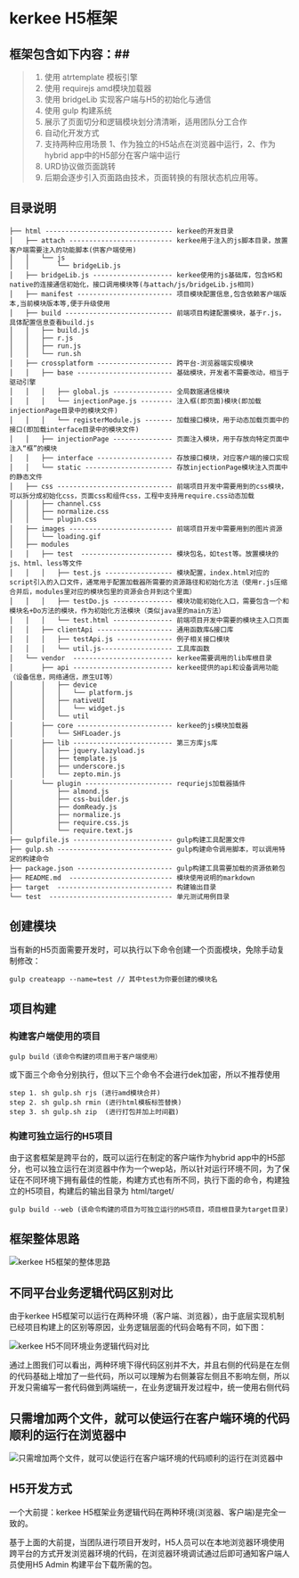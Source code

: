# kerkee H5框架 #

## 框架包含如下内容：##
>1. 使用 atrtemplate 模板引擎
>1. 使用 requirejs amd模块加载器
>1. 使用 bridgeLib 实现客户端与H5的初始化与通信
>1. 使用 gulp 构建系统
>1. 展示了页面切分和逻辑模块划分清清晰，适用团队分工合作
>1. 自动化开发方式
>1. 支持两种应用场景 1、作为独立的H5站点在浏览器中运行，2、作为hybrid app中的H5部分在客户端中运行
>1. URD协议做页面跳转
>1. 后期会逐步引入页面路由技术，页面转换的有限状态机应用等。

## 目录说明 ##

~~~
├── html -------------------------------- kerkee的开发目录
│   ├── attach -------------------------- kerkee用于注入的js脚本目录，放置客户端需要注入的功能脚本(供客户端使用)
│   │   └── js
│   │       └── bridgeLib.js
│   ├── bridgeLib.js -------------------- kerkee使用的js基础库，包含H5和native的连接通信初始化，接口调用模块等(与attach/js/bridgeLib.js相同)
│   ├── manifest ------------------------ 项目模块配置信息,包含依赖客户端版本,当前模块版本等,便于升级使用
│   ├── build --------------------------- 前端项目构建配置模块，基于r.js，具体配置信息查看build.js
│   │   ├── build.js
│   │   ├── r.js
│   │   ├── run.js
│   │   └── run.sh
│   ├── crossplatform ------------------- 跨平台-浏览器端实现模块
│   │   ├── base ------------------------ 基础模块，开发者不需要改动，相当于驱动引擎
│   │   │   ├── global.js --------------- 全局数据通信模块
│   │   │   └── injectionPage.js -------- 注入框(即页面)模块(即加载injectionPage目录中的模块文件)
│   │   │   └── registerModule.js ------- 加载接口模块，用于动态加载页面中的接口(即加载interface目录中的模块文件)
│   │   ├── injectionPage --------------- 页面注入模块，用于存放向特定页面中注入“框”的模块
│   │   ├── interface ------------------- 存放接口模块，对应客户端的接口实现
│   │   └── static ---------------------- 存放injectionPage模块注入页面中的静态文件
│   ├── css ----------------------------- 前端项目开发中需要用到的css模块，可以拆分成初始化css，页面css和组件css，工程中支持用require.css动态加载
│   │   ├── channel.css
│   │   ├── normalize.css
│   │   └── plugin.css
│   ├── images -------------------------- 前端项目开发中需要用到的图片资源
│   │   └── loading.gif
│   ├── modules
│   │   ├── test  ----------------------- 模块包名，如test等。放置模块的js、html、less等文件
│   │   │   ├── test.js ----------------- 模块配置，index.html对应的script引入的入口文件，通常用于配置加载器所需要的资源路径和初始化方法（使用r.js压缩合并后，modules里对应的模块包里的资源会合并到这个里面）
│   │   │   ├── testDo.js --------------- 模块功能初始化入口，需要包含一个和模块名+Do方法的模块，作为初始化方法模块（类似java里的main方法）
│   │   │   └── test.html --------------- 前端项目开发中需要的模块主入口页面
│   │   ├── clientApi ------------------- 通用函数库&接口库
│   │   │   ├── testApi.js -------------- 例子相关接口模块
│   │   │   └── util.js------------------ 工具库函数
│   └── vendor  ------------------------- kerkee需要调用的lib库根目录
│       ├── api ------------------------- kerkee提供的api和设备调用功能（设备信息，网络通信，原生UI等）
│       │   ├── device
│       │   │   └── platform.js
│       │   ├── nativeUI
│       │   │   └── widget.js
│       │   └── util
│       ├── core ------------------------ kerkee的js模块加载器
│       │   └── SHFLoader.js
│       ├── lib ------------------------- 第三方库js库
│       │   ├── jquery.lazyload.js
│       │   ├── template.js
│       │   ├── underscore.js
│       │   └── zepto.min.js
│       └── plugin ---------------------- requriejs加载器插件
│           ├── almond.js
│           ├── css-builder.js
│           ├── domReady.js
│           ├── normalize.js
│           ├── require.css.js
│           └── require.text.js
├── gulpfile.js ------------------------- gulp构建工具配置文件
├── gulp.sh ----------------------------- gulp构建命令调用脚本，可以调用特定的构建命令
├── package.json ------------------------ gulp构建工具需要加载的资源依赖包
├── README.md  -------------------------- 模块使用说明的markdown
├── target  ----------------------------- 构建输出目录
└── test  ------------------------------- 单元测试用例目录
~~~

## 创建模块 ##

当有新的H5页面需要开发时，可以执行以下命令创建一个页面模块，免除手动复制修改：

```
gulp createapp --name=test // 其中test为你要创建的模块名
```

## 项目构建 ##

### 构建客户端使用的项目 ###

```
gulp build（该命令构建的项目用于客户端使用）
```

或下面三个命令分别执行，但以下三个命令不会进行dek加密，所以不推荐使用

```
step 1. sh gulp.sh rjs (进行amd模块合并)
step 2. sh gulp.sh rmin (进行html模板标签替换)
step 3. sh gulp.sh zip  (进行打包并加上时间戳)
```

### 构建可独立运行的H5项目 ###

由于这套框架是跨平台的，既可以运行在制定的客户端作为hybrid app中的H5部分，也可以独立运行在浏览器中作为一个wep站，所以针对运行环境不同，为了保证在不同环境下拥有最佳的性能，构建方式也有所不同，执行下面的命令，构建独立的H5项目，构建后的输出目录为 html/target/ 

```
gulp build --web (该命令构建的项目为可独立运行的H5项目，项目根目录为target目录)
```

## 框架整体思路 ##

![kerkee H5框架的整体思路](http://7xlolm.com1.z0.glb.clouddn.com/201512311H5%E8%B7%A8%E5%B9%B3%E5%8F%B0%E6%80%9D%E8%B7%AF%E4%B8%8Ehybrid%E6%80%9D%E8%B7%AF%E5%AF%B9%E6%AF%94%E5%9B%BE.png)

## 不同平台业务逻辑代码区别对比 ##

由于kerkee H5框架可以运行在两种环境（客户端、浏览器），由于底层实现机制已经项目构建上的区别等原因，业务逻辑层面的代码会略有不同，如下图：

![kerkee H5不同环境业务逻辑代码对比](http://7xlolm.com1.z0.glb.clouddn.com/201512312%E6%96%B0%E8%80%81%E6%A1%86%E6%9E%B6%E5%9F%BA%E6%9C%AC%E4%BB%A3%E7%A0%81%E5%AF%B9%E6%AF%94%E4%B8%8E%E6%80%BB%E7%BB%93.png)

通过上图我们可以看出，两种环境下得代码区别并不大，并且右侧的代码是在左侧的代码基础上增加了一些代码，所以可以理解为右侧兼容左侧且不影响左侧，所以开发只需编写一套代码做到两端统一，在业务逻辑开发过程中，统一使用右侧代码

## 只需增加两个文件，就可以使运行在客户端环境的代码顺利的运行在浏览器中 ##

![只需增加两个文件，就可以使运行在客户端环境的代码顺利的运行在浏览器中](http://7xlolm.com1.z0.glb.clouddn.com/201512313H5%E8%B7%A8%E5%B9%B3%E5%8F%B0%E5%BC%80%E5%8F%91%E9%A1%B5%E9%9D%A2%E6%A8%A1%E5%9D%97%E6%96%87%E4%BB%B6.png)

## H5开发方式 ##

一个大前提：kerkee H5框架业务逻辑代码在两种环境(浏览器、客户端)是完全一致的。

基于上面的大前提，当团队进行项目开发时，H5人员可以在本地浏览器环境使用跨平台的方式开发浏览器环境的代码，在浏览器环境调试通过后即可通知客户端人员使用H5 Admin 构建平台下载所需的包。
